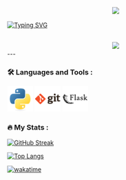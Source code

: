 <div id="header" align="center">
  <img src="https://media.giphy.com/media/M9gbBd9nbDrOTu1Mqx/giphy.gif" width="100"/>
</div>


[![Typing SVG](https://readme-typing-svg.herokuapp.com?font=inherit&weight=800&pause=1000&color=67F4F7&width=435&lines=Hi%2C+I+am+Artem+Belyakov)](https://git.io/typing-svg)


<div align="center">
  <img src="https://komarev.com/ghpvc/?username=everybodygetup&style=flat-square&color=blue" alt=""/>
</div>

<div align="center">
  <img src="https://raw.githubusercontent.com/halfrost/halfrost/master/icons/header_.png" style="max-width: 100%;">
</div>
---

### :hammer_and_wrench: Languages and Tools :
<div>
  <img src="https://raw.githubusercontent.com/devicons/devicon/master/icons/python/python-original.svg" alt="Python" width="60" height="60" style="max-width: 100%;">
  <img src="https://github.com/devicons/devicon/blob/master/icons/git/git-original-wordmark.svg" title="Git" **alt="Git" width="60" height="60"/>
  <img src="https://github.com/devicons/devicon/blob/master/icons/flask/flask-original-wordmark.svg" title="Flask" **alt="Flask" width="60" height="60"/>

</div>

### :fire: My Stats :
[![GitHub Streak](https://streak-stats.demolab.com?user=everybodygetup&theme=windows-dark)](https://git.io/streak-stats)

[![Top Langs](https://github-readme-stats.vercel.app/api/top-langs/?username=everybodygetup&layout=compact&theme=vision-friendly-dark)](https://github.com/anuraghazra/github-readme-stats)

[![wakatime](https://wakatime.com/badge/user/03660ee0-7050-4cd1-9200-b0fdc65a4109.svg)](https://wakatime.com/@03660ee0-7050-4cd1-9200-b0fdc65a4109)
